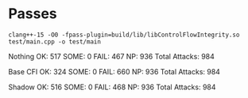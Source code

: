 # Passes

`clang++-15 -O0 -fpass-plugin=build/lib/libControlFlowIntegrity.so test/main.cpp -o test/main`

Nothing
OK: 517 SOME: 0 FAIL: 467 NP: 936 Total Attacks: 984

Base CFI
OK: 324 SOME: 0 FAIL: 660 NP: 936 Total Attacks: 984

Shadow
OK: 516 SOME: 0 FAIL: 468 NP: 936 Total Attacks: 984

